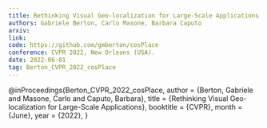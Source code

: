 ```yaml
---
title: Rethinking Visual Geo-localization for Large-Scale Applications
authors: Gabriele Berton, Carlo Masone, Barbara Caputo
arxiv: 
link: 
code: https://github.com/gmberton/cosPlace
conference: CVPR 2022, New Orleans (USA).
date: 2022-06-01
tag: Berton_CVPR_2022_cosPlace
---
```

@inProceedings{Berton_CVPR_2022_cosPlace,
    author    = {Berton, Gabriele and Masone, Carlo and Caputo, Barbara},
    title     = {Rethinking Visual Geo-localization for Large-Scale Applications},
    booktitle = {CVPR},
    month     = {June},
    year      = {2022},
}

